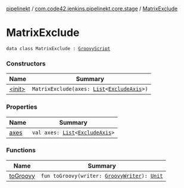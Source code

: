 [pipelinekt](../../index.md) / [com.code42.jenkins.pipelinekt.core.stage](../index.md) / [MatrixExclude](./index.md)

# MatrixExclude

`data class MatrixExclude : `[`GroovyScript`](../../com.code42.jenkins.pipelinekt.core.writer/-groovy-script/index.md)

### Constructors

| Name | Summary |
|---|---|
| [&lt;init&gt;](-init-.md) | `MatrixExclude(axes: `[`List`](https://kotlinlang.org/api/latest/jvm/stdlib/kotlin.collections/-list/index.html)`<`[`ExcludeAxis`](../-exclude-axis/index.md)`>)` |

### Properties

| Name | Summary |
|---|---|
| [axes](axes.md) | `val axes: `[`List`](https://kotlinlang.org/api/latest/jvm/stdlib/kotlin.collections/-list/index.html)`<`[`ExcludeAxis`](../-exclude-axis/index.md)`>` |

### Functions

| Name | Summary |
|---|---|
| [toGroovy](to-groovy.md) | `fun toGroovy(writer: `[`GroovyWriter`](../../com.code42.jenkins.pipelinekt.core.writer/-groovy-writer/index.md)`): `[`Unit`](https://kotlinlang.org/api/latest/jvm/stdlib/kotlin/-unit/index.html) |
